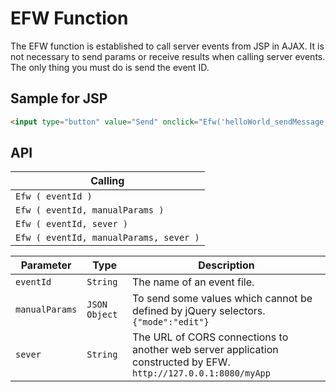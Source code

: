 # EFW Function

The EFW function is established to call server events from JSP in AJAX. It is not necessary to send params or receive results when calling server events. The only thing you must do is send the event ID.

## Sample for JSP

```html
<input type="button" value="Send" onclick="Efw('helloWorld_sendMessage')">
```

## API

| Calling |
|---|
| `Efw ( eventId )` |
| `Efw ( eventId, manualParams )` |
| `Efw ( eventId, sever )` |
| `Efw ( eventId, manualParams, sever )` |

| Parameter | Type | Description |
|---|---|---|
| `eventId` | `String` | The name of an event file. |
| `manualParams` | `JSON Object` | To send some values which cannot be defined by jQuery selectors. <br>```{"mode":"edit"}``` |
| `sever` | `String` | The URL of CORS connections to another web server application constructed by EFW. <br>```http://127.0.0.1:8080/myApp``` |

